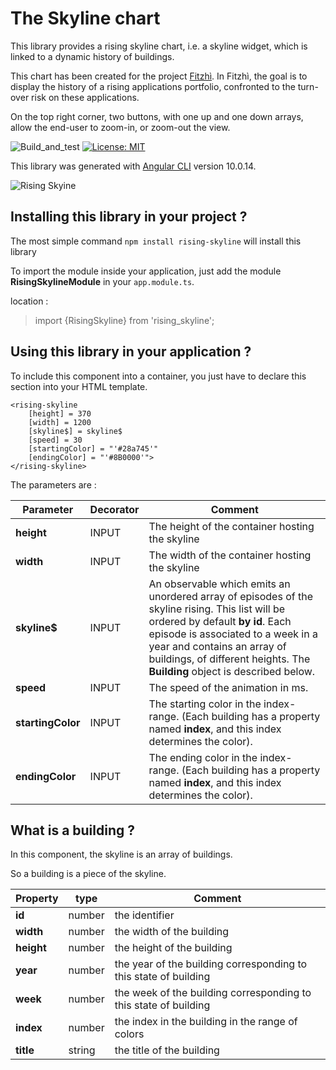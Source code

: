 # The Skyline chart

This library provides a rising skyline chart, i.e. a skyline widget, which is linked to a dynamic history of buildings.

This chart has been created for the project [Fitzhì](http://www.fitzhi.com). 
In Fitzhì, the goal is to display the history of a rising applications portfolio, confronted to the turn-over risk on these applications.

On the top right corner, two buttons, with one up and one down arrays, allow the end-user to zoom-in, or zoom-out the view. 


![Build_and_test](https://github.com/frvidal/workspace-skyline/workflows/Build_and_test/badge.svg)
[![License: MIT](https://img.shields.io/badge/License-MIT-yellow.svg)](https://opensource.org/licenses/MIT)

This library was generated with [Angular CLI](https://github.com/angular/angular-cli) version 10.0.14.

![Rising Skyine](https://frvidal.github.io/workspace-skyline/projects/skyline/img/rising-skyline.gif)


## Installing this library in your project ?

The most simple command `npm install rising-skyline` will install this library

To import the module inside your application, just add the module **RisingSkylineModule** in your `app.module.ts`.

location :
> import {RisingSkyline} from 'rising_skyline';



## Using this library in your application ?

To include this component into a container, you just have to declare this section into your HTML template.

```
<rising-skyline
    [height] = 370
    [width] = 1200
    [skyline$] = skyline$
    [speed] = 30
    [startingColor] = "'#28a745'"
    [endingColor] = "'#8B0000'">
</rising-skyline>
```

The parameters are :

Parameter | Decorator | Comment
------------ | ------------- | -------------
**height** | INPUT | The height of the container hosting the skyline
**width** | INPUT | The width of the container hosting the skyline
**skyline$** | INPUT | An observable which emits an unordered array of episodes of the skyline rising. This list will be ordered by default **by id**. Each episode is associated to a week in a year and contains an array of buildings, of different heights. The **Building** object is described below.
**speed** | INPUT | The speed of the animation in ms.
**startingColor** | INPUT | The starting color in the index-range. (Each building has a property named **index**, and this index determines the color).
**endingColor** | INPUT | The ending color in the index-range. (Each building has a property named **index**, and this index determines the color).


## What is a building ?

In this component, the skyline is an array of buildings.

So a building is a piece of the skyline. 

Property | type | Comment
------------ | ------------- | -------------
**id** | number | the identifier
**width** | number | the width of the building
**height** | number | the height of the building
**year** | number | the year of the building corresponding to this state of building 
**week** | number | the week of the building corresponding to this state of building
**index** | number | the index in the building in the range of colors
**title** | string | the title of the building

